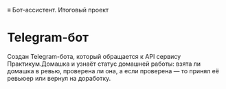 ≡ Бот-ассистент. Итоговый проект

# Telegram-бот




Создан Telegram-бота, который обращается к API сервису Практикум.Домашка и узнаёт статус домашней работы: взята ли домашка в ревью, проверена ли она, а если проверена — то принял её ревьюер или вернул на доработку.